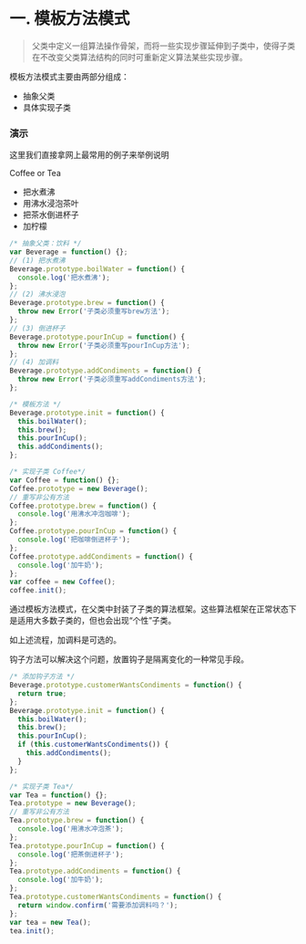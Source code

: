# 一. 模板方法模式

> 父类中定义一组算法操作骨架，而将一些实现步骤延伸到子类中，使得子类在不改变父类算法结构的同时可重新定义算法某些实现步骤。

模板方法模式主要由两部分组成：

- 抽象父类
- 具体实现子类

### 演示

这里我们直接拿网上最常用的例子来举例说明

Coffee or Tea

- 把水煮沸
- 用沸水浸泡茶叶
- 把茶水倒进杯子
- 加柠檬

```js
/* 抽象父类：饮料 */
var Beverage = function() {};
// (1) 把水煮沸
Beverage.prototype.boilWater = function() {
  console.log('把水煮沸');
};
// (2) 沸水浸泡
Beverage.prototype.brew = function() {
  throw new Error('子类必须重写brew方法');
};
// (3) 倒进杯子
Beverage.prototype.pourInCup = function() {
  throw new Error('子类必须重写pourInCup方法');
};
// (4) 加调料
Beverage.prototype.addCondiments = function() {
  throw new Error('子类必须重写addCondiments方法');
};

/* 模板方法 */
Beverage.prototype.init = function() {
  this.boilWater();
  this.brew();
  this.pourInCup();
  this.addCondiments();
};

/* 实现子类 Coffee*/
var Coffee = function() {};
Coffee.prototype = new Beverage();
// 重写非公有方法
Coffee.prototype.brew = function() {
  console.log('用沸水冲泡咖啡');
};
Coffee.prototype.pourInCup = function() {
  console.log('把咖啡倒进杯子');
};
Coffee.prototype.addCondiments = function() {
  console.log('加牛奶');
};
var coffee = new Coffee();
coffee.init();
```

通过模板方法模式，在父类中封装了子类的算法框架。这些算法框架在正常状态下是适用大多数子类的，但也会出现“个性”子类。

如上述流程，加调料是可选的。

钩子方法可以解决这个问题，放置钩子是隔离变化的一种常见手段。

```js
/* 添加钩子方法 */
Beverage.prototype.customerWantsCondiments = function() {
  return true;
};
Beverage.prototype.init = function() {
  this.boilWater();
  this.brew();
  this.pourInCup();
  if (this.customerWantsCondiments()) {
    this.addCondiments();
  }
};

/* 实现子类 Tea*/
var Tea = function() {};
Tea.prototype = new Beverage();
// 重写非公有方法
Tea.prototype.brew = function() {
  console.log('用沸水冲泡茶');
};
Tea.prototype.pourInCup = function() {
  console.log('把茶倒进杯子');
};
Tea.prototype.addCondiments = function() {
  console.log('加牛奶');
};
Tea.prototype.customerWantsCondiments = function() {
  return window.confirm('需要添加调料吗？');
};
var tea = new Tea();
tea.init();
```

